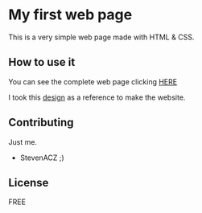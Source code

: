 # My first web page
This is a very simple web page made with HTML & CSS.

## How to use it
You can see the complete web page clicking 
[HERE](https://stevenacz.github.io/Project-basic/)

I took this [design](https://www.figma.com/proto/DmxA6mUgZJts6T8pJ01qww/Project-basic?node-id=1%3A2&scaling=min-zoom) as a reference to make the website.

## Contributing
Just me.
- StevenACZ ;)

## License
FREE
